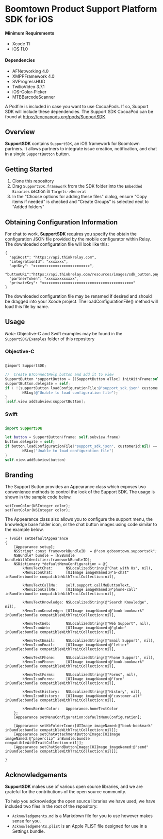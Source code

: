 # Boomtown Product Support Platform SDK for iOS

#### Minimum Requirements
- Xcode 11
- iOS 11.0

#### Dependencies
-	AFNetworking 4.0
-	XMPPFramework 4.0
-	SVProgressHUD
- TwilioVideo 3.7.1
-	iOS-Color-Picker
- MTBBarcodeScanner


A Podfile is included in case you want to use CocoaPods. If so, Support SDK will include these dependencies. The Support SDK CocoaPod can be found at https://cocoapods.org/pods/SupportSDK.

## Overview
**SupportSDK** contains `SupportSDK`, an iOS framework for Boomtown partners. It allows partners to integrate issue creation, notification, and chat in a single `SupportButton` button.

## Getting Started

1. Clone this repository
2. Drag `SupportSDK.framework` from the SDK folder into the `Embedded Binaries` section in `Targets->General`
3. In the "Choose options for adding these files" dialog, ensure "Copy items if needed" is checked and "Create Groups" is selected next to "Added folders"

## Obtaining Configuration Information
For chat to work, **SupportSDK** requires you specify the obtain the configuration JSON file provided by the mobile configurator within Relay. The downloaded configuration file will look like this:

```
{
  "apiHost": "https://api.thinkrelay.com",
  "integrationId": "xxxxxxx",
  "apiKey": "xxxxxxxxxxxxxxxxxxxxxxxxxx",
  "buttonURL":"https://api.thinkrelay.com/resources/images/sdk_button.png",
  "partnerToken": "xxxxxxxxxxxxx",
  "privateKey": "xxxxxxxxxxxxxxxxxxxxxxxxxxxxxxxxxxxxxxxxxx"
}

```
The downloaded configuration file may be renamed if desired and should be dragged into your Xcode project. The loadConfigurationFile() method will load this file by name.

## Usage

_Note:_ Objective-C and Swift examples may be found in the `SupportSDK/Examples` folder of this repository

### Objective-C
```Objective-C

@import SupportSDK;

//	Create BTConnectHelp button and add it to view
SupportButton *supportButton = [[SupportButton alloc] initWithFrame:self.view.frame];
supportButton.delegate = self;
if ( ![supportButton loadConfigurationFile:@"support_sdk.json" customerId:nil] ) {
		NSLog(@"Unable to load configuration file");
}
[self.view addSubview:supportButton];

```

### Swift
```Swift

import SupportSDK

let button = SupportButton(frame: self.subview.frame)
button.delegate = self;
if button.loadConfigurationFile("support_sdk.json", customerId:nil) == false  {
		NSLog("Unable to load configuration file")
}
self.view.addSubview(button)

```

## Branding

The Support Button provides an Appearance class which exposes two convenience methods to control the look of the Support SDK. The usage is shown in the sample code below.

```
setIconColor(NSInteger color);
setTextColor(NSInteger color);
```

The Appearance class also allows you to configure the support menu, the knowledge base folder icon, or the chat button images using code similar to the example below.

```
- (void) setDefaultAppearance
{
    [Appearance setup];
    NSString* const frameworkBundleID  = @"com.goboomtown.supportsdk";
    NSBundle* bundle = [NSBundle bundleWithIdentifier:frameworkBundleID];
    NSDictionary *defaultMenuConfiguration = @{
        kMenuTextChat:      NSLocalizedString(@"Chat with Us", nil),
        kMenuIconChat:      [UIImage imageNamed:@"a-chat" inBundle:bundle compatibleWithTraitCollection:nil],

        kMenuTextCallMe:    self.support.callMeButtonText,
        kMenuIconCallMe:    [UIImage imageNamed:@"phone-call" inBundle:bundle compatibleWithTraitCollection:nil],

        kMenuTextKnowledge: NSLocalizedString(@"Search Knowledge", nil),
        kMenuIconKnowledge: [UIImage imageNamed:@"book-bookmark" inBundle:bundle compatibleWithTraitCollection:nil],

        kMenuTextWeb:       NSLocalizedString(@"Web Support", nil),
        kMenuIconWeb:       [UIImage imageNamed:@"globe" inBundle:bundle compatibleWithTraitCollection:nil],

        kMenuTextEmail:     NSLocalizedString(@"Email Support", nil),
        kMenuIconEmail:     [UIImage imageNamed:@"letter" inBundle:bundle compatibleWithTraitCollection:nil],

        kMenuTextPhone:     NSLocalizedString(@"Phone Support", nil),
        kMenuIconPhone:     [UIImage imageNamed:@"book-bookmark" inBundle:bundle compatibleWithTraitCollection:nil],

        kMenuTextForms:     NSLocalizedString(@"Forms", nil),
        kMenuIconForms:     [UIImage imageNamed:@"form" inBundle:bundle compatibleWithTraitCollection:nil],

        kMenuTextHistory:   NSLocalizedString(@"History", nil),
        kMenuIconHistory:   [UIImage imageNamed:@"customer-alt" inBundle:bundle compatibleWithTraitCollection:nil],

        kMenuBorderColor:   Appearance.homeTextColor
    };
    [Appearance setMenuConfiguration:defaultMenuConfiguration];

    [Appearance setKbFolderIcon:[UIImage imageNamed:@"book-bookmark" inBundle:bundle compatibleWithTraitCollection:nil]];
    [Appearance setChatAttachmentButtonImage:[UIImage imageNamed:@"paperclip" inBundle:bundle compatibleWithTraitCollection:nil]];
    [Appearance setChatSendButtonImage:[UIImage imageNamed:@"send" inBundle:bundle compatibleWithTraitCollection:nil]];

}
```

## Acknowledgements

**SupportSDK** makes use of various open source libraries, and we are grateful for the contributions of the open source community.

To help you acknowledge the open source libraries we have used, we have included two files in the root of the repository:

- `Acknowledgements.md` is a Markdown file for you to use however makes sense for you.
- `Acknowledgements.plist` is an Apple PLIST file designed for use in a Settings bundle.

